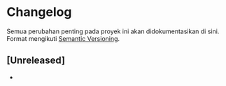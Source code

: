 # Changelog

Semua perubahan penting pada proyek ini akan didokumentasikan di sini.
Format mengikuti [Semantic Versioning](https://semver.org/lang/id/).

## [Unreleased]

-

